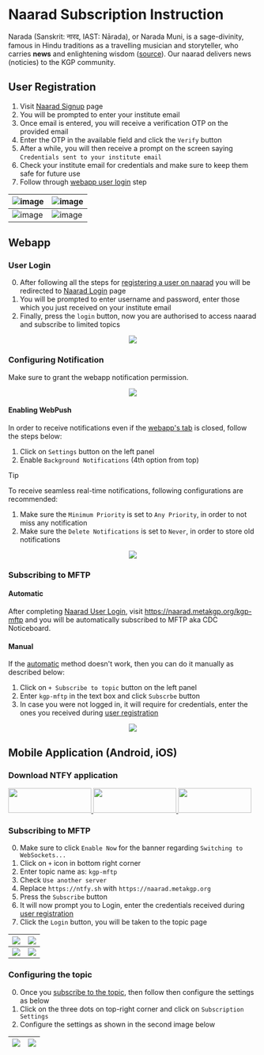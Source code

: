 # Naarad Subscription Instruction

Narada (Sanskrit: नारद, IAST: Nārada), or Narada Muni, is a sage-divinity, famous in Hindu traditions as a travelling musician and storyteller, who carries **news** and enlightening wisdom ([source](https://en.wikipedia.org/wiki/Narada)). Our naarad delivers news (noticies) to the KGP community.

## User Registration

1. Visit [Naarad Signup](https://naarad.metakgp.org/signup) page
2. You will be prompted to enter your institute email
3. Once email is entered, you will receive a verification OTP on the provided email
4. Enter the OTP in the available field and click the `Verify` button
5. After a while, you will then receive a prompt on the screen saying `Credentials sent to your institute email`
6. Check your institute email for credentials and make sure to keep them safe for future use
7. Follow through [webapp user login](#user-login) step

| ![image](https://github.com/metakgp/naarad/assets/86282911/f4e828c6-fa58-496b-bf09-7cb6cd7d2b09) | ![image](https://github.com/metakgp/naarad/assets/86282911/94e0acad-d05c-4640-a75d-debb3276abcc) |
| ---------------------------------- | -------------------------------- |
| ![image](https://github.com/metakgp/naarad/assets/86282911/1aaa2595-15c1-4530-8c91-e06c1790382f) | ![image](https://github.com/metakgp/naarad/assets/86282911/5af29554-8b3a-4776-81fb-26a9af41128b) |

## Webapp

### User Login

0. After following all the steps for [registering a user on naarad](#user-registration) you will be redirected to [Naarad Login](https://naarad.metakgp.org/login) page
1. You will be prompted to enter username and password, enter those which you just received on your institute email
2. Finally, press the `login` button, now you are authorised to access naarad and subscribe to limited topics

<div align="center">
  <img src="https://github.com/metakgp/naarad/assets/86282911/ab48f663-4f2c-41a5-95e6-c02a845cb368">
</div>

### Configuring Notification

Make sure to grant the webapp notification permission.

<div align="center">
  <img src="https://github.com/metakgp/naarad/assets/86282911/ca0a7afd-17c0-4749-9cba-a0688cbc8f6f">
</div>

#### Enabling WebPush

In order to receive notifications even if the [webapp's tab](https://naarad.metakgp.org) is closed, follow the steps below:

1. Click on `Settings` button on the left panel
2. Enable `Background Notifications` (4th option from top)

> [!Tip]
> To receive seamless real-time notifications, following configurations are recommended:
> 1. Make sure the `Minimum Priority` is set to `Any Priority`, in order to not miss any notification
> 2. Make sure the `Delete Notifications` is set to `Never`, in order to store old notifications

<div align="center">
  <img src="https://github.com/metakgp/naarad/assets/86282911/a1f80492-9a8d-4d91-9a9a-1dfa86ac0842">
</div>

### Subscribing to MFTP

#### Automatic

After completing [Naarad User Login](#user-login), visit https://naarad.metakgp.org/kgp-mftp and you will be automatically subscribed to MFTP aka CDC Noticeboard.

#### Manual

If the [automatic](#automatic) method doesn't work, then you can do it manually as described below:

1. Click on `+ Subscribe to topic` button on the left panel
2. Enter `kgp-mftp` in the text box and click `Subscrbe` button
3. In case you were not logged in, it will require for credentials, enter the ones you received during [user registration](#user-registration)

<div align="center">
  <img src="https://github.com/metakgp/naarad/assets/86282911/43d66861-b5ef-4776-a940-21565da7b5a0">
</div>

## Mobile Application (Android, iOS)

### Download NTFY application

<div class="mt-8 flex flex-wrap gap-x-3 gap-y-4">
  <a target="_blank" href="https://play.google.com/store/apps/details?id=io.heckel.ntfy">
    <img alt="Get it on Google Play" src="https://ntfy.sh/_next/static/media/badge-google.19268080.png" width="168" height="50" decoding="async" data-nimg="1" loading="lazy" style="color:transparent">
  </a>
  <a target="_blank" href="https://f-droid.org/en/packages/io.heckel.ntfy/">
    <img alt="Get it on F-Droid" src="https://ntfy.sh/_next/static/media/badge-fdroid.f6ae6646.png" width="168" height="50" decoding="async" data-nimg="1" loading="lazy" style="color:transparent">
  </a>
  <a target="_blank" href="https://apps.apple.com/us/app/ntfy/id1625396347">
    <img alt="Download on the App Store" src="https://ntfy.sh/_next/static/media/badge-apple.4bec723d.png" width="148" height="50" decoding="async" data-nimg="1" loading="lazy" style="color:transparent">
  </a>
</div>

### Subscribing to MFTP

0. Make sure to click `Enable Now` for the banner regarding `Switching to WebSockets...`
1. Click on `+` icon in bottom right corner
2. Enter topic name as: `kgp-mftp`
3. Check `Use another server`
4. Replace `https://ntfy.sh` with `https://naarad.metakgp.org`
5. Press the `Subscribe` button
6. It will now prompt you to Login, enter the credentials received during [user registration](#user-registration)
7. Click the `Login` button, you will be taken to the topic page

| ![](https://github.com/metakgp/naarad/assets/86282911/34db1e2a-f269-40fd-8e21-9a933f1ed8cb) | ![](https://github.com/metakgp/naarad/assets/86282911/2e6cb3df-d65b-41a0-bcf0-7623607bf56b) |
| ---------------------------------- | -------------------------------- |
| ![](https://github.com/metakgp/naarad/assets/86282911/0a65338a-705d-47dd-8fa7-e399e23f4908) | ![](https://github.com/metakgp/naarad/assets/86282911/7969077b-32bf-4087-ab46-a09c89c85cc7) |

### Configuring the topic

0. Once you [subscribe to the topic](#subscribing-to-mftp), then follow then configure the settings as below
1. Click on the three dots on top-right corner and click on `Subscription Settings`
2. Configure the settings as shown in the second image below

| ![](https://github.com/metakgp/naarad/assets/86282911/a3cfdff6-2267-4561-9c7c-bde645afe56f) | ![](https://github.com/metakgp/naarad/assets/86282911/4402c5e0-6a67-4381-af73-6cc01dede855) |
| ---------------------------------- | -------------------------------- |
